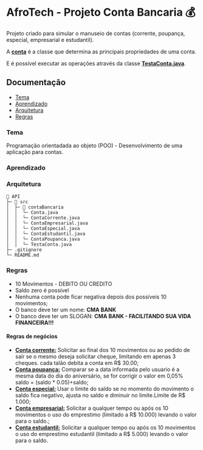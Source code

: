 # **AfroTech - Projeto Conta Bancaria 💰**

Projeto criado para simular o manuseio de contas (corrente, poupança, especial, empresarial e estudantil).

A **[conta](https://github.com/carolmarquezini/afroTech-ProjetoContaBancaria/blob/main/contaBancaria/src/contaBancaria/Conta.java)** é a classe que determina as principais propriedades de uma conta.

E é possível executar as operações através da classe **[TestaConta.java](https://github.com/carolmarquezini/afroTech-ProjetoContaBancaria/blob/main/contaBancaria/src/contaBancaria/TestaConta.java)**.

## Documentação
- [Tema](#tema)
- [Aprendizado](#aprendizado)
- [Arquitetura](#arquitetura)
- [Regras](#regras)

### Tema

Programação orientadada ao objeto (POO) - Desenvolvimento de uma aplicação para contas.

### Aprendizado

### Arquitetura
```
📂 API     
├─ 📂 src                       
│  ├─ 📂 contaBancaria            
│  │  └─ Conta.java
│  │  └─ ContaCorrente.java
│  │  └─ ContaEmpresarial.java
│  │  └─ ContaEspecial.java
│  │  └─ ContaEstudantil.java
│  │  └─ ContaPoupanca.java  
│  │  └─ TestaConta.java  
├─ .gitignore 
└─ README.md             

```

### Regras

- 10 Movimentos - DEBITO OU CREDITO
- Saldo zero é possível
- Nenhuma conta pode ficar negativa depois dos possíveis 10 movimentos;
- O banco deve ter um nome: **CMA BANK**
- O banco deve ter um SLOGAN: **CMA BANK - FACILITANDO SUA VIDA FINANCEIRA!!!**

#### Regras de negócios

- **[Conta corrente:](https://github.com/carolmarquezini/afroTech-ProjetoContaBancaria/blob/main/contaBancaria/src/contaBancaria/ContaCorrente.java)** Solicitar ao final dos 10 movimentos ou ao pedido de sair se o mesmo deseja solicitar cheque, limitando em apenas 3 cheques. cada talão debita a conta em R$ 30.00;
- **[Conta poupança:](https://github.com/carolmarquezini/afroTech-ProjetoContaBancaria/blob/main/contaBancaria/src/contaBancaria/ContaPoupanca.java)** Comparar se a data informada pelo usuario é a mesma data do dia do aniversário, se for corrigir o valor em 0,05%  saldo = (saldo * 0.05)+saldo;
- **[Conta especial:](https://github.com/carolmarquezini/afroTech-ProjetoContaBancaria/blob/main/contaBancaria/src/contaBancaria/ContaEspecial.java)** Usar o limite do saldo se no momento do movimento o saldo fica negativo, ajusta no saldo e diminuir no limite.Limite de R$ 1.000;
- **[Conta empresarial:](https://github.com/carolmarquezini/afroTech-ProjetoContaBancaria/blob/main/contaBancaria/src/contaBancaria/ContaEmpresarial.java)** Solicitar a qualquer tempo ou após os 10 movimentos o uso do emprestimo (limitado a R$ 10.000) levando o valor para o saldo.;
- **[Conta estudantil:](https://github.com/carolmarquezini/afroTech-ProjetoContaBancaria/blob/main/contaBancaria/src/contaBancaria/ContaEstudantil.java)** Solicitar a qualquer tempo ou após os 10 movimentos o uso do emprestimo estudantil (limitado a R$ 5.000) levando o valor para o saldo.


